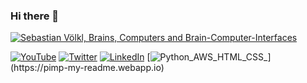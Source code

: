 ### Hi there 👋

[![Sebastian Völkl, Brains, Computers and Brain-Computer-Interfaces](https://pimp-my-readme.webapp.io/pimp-my-readme/wavy-banner?subtitle=Brains%2C%20Computers%20and%20Brain-Computer-Interfaces&title=Sebastian%20V%C3%B6lkl)](https://pimp-my-readme.webapp.io)

[![YouTube](https://pimp-my-readme.webapp.io/pimp-my-readme/social-media?social=YouTube)](https://www.youtube.com/channel/UC0jU3uR_c6_o-EMShiwBpjA)
[![Twitter](https://pimp-my-readme.webapp.io/pimp-my-readme/social-media?social=Twitter)](https://twitter.com/basti_vkl)
[![LinkedIn](https://pimp-my-readme.webapp.io/pimp-my-readme/social-media?social=LinkedIn)](https://www.linkedin.com/in/sebastian-voelkl/)
[![Python_AWS_HTML_CSS_](https://pimp-my-readme.webapp.io/pimp-my-readme/technology?technology=Python_AWS_HTML_CSS_)](https://pimp-my-readme.webapp.io)
